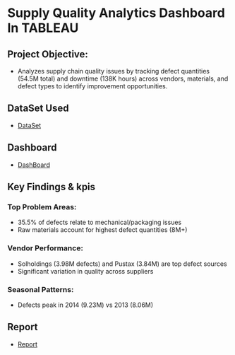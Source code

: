 # Supply Quality Analytics Dashboard In TABLEAU

## Project Objective:
- Analyzes supply chain quality issues by tracking defect quantities (54.5M total) and downtime (138K hours) across vendors,
  materials, and defect types to identify improvement opportunities.

## DataSet Used
- <a href="https://github.com/Shahdgmal/Project/blob/main/Suppliers%20Quality%20Analaysis.xlsx">DataSet</a>

## Dashboard
- <a href="https://github.com/Shahdgmal/Project/blob/main/DASHBOARD.png">DashBoard</a>

## Key Findings & kpis
### Top Problem Areas:
- 35.5% of defects relate to mechanical/packaging issues
- Raw materials account for highest defect quantities (8M+)

### Vendor Performance:
- Solholdings (3.98M defects) and Pustax (3.84M) are top defect sources
- Significant variation in quality across suppliers

### Seasonal Patterns:
- Defects peak in 2014 (9.23M) vs 2013 (8.06M)

## Report
- <a href="">Report</a>

